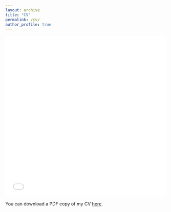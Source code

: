 ```yaml
---
layout: archive
title: "CV"
permalink: /cv/
author_profile: true
---
```


<iframe src="/files/pdf/Zhao_CV_for_website.pdf" width="100%" height="500" frameborder="no" border="0" marginwidth="0" marginheight="0"></iframe>

You can download a PDF copy of my CV [here](/files/pdf/Zhao_CV_for_website.pdf).
